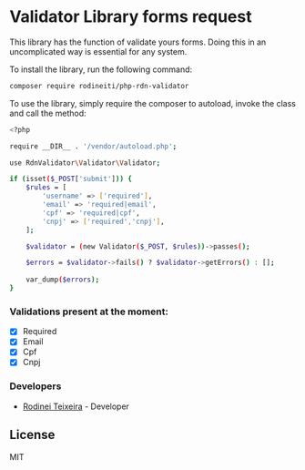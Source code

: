 # Validator Library forms request

This library has the function of validate yours forms. Doing this in an uncomplicated way is essential for any system.

To install the library, run the following command:

```sh
composer require rodineiti/php-rdn-validator
```


To use the library, simply require the composer to autoload, invoke the class and call the method:

```sh
<?php

require __DIR__ . '/vendor/autoload.php';

use RdnValidator\Validator\Validator;

if (isset($_POST['submit'])) {
	$rules = [
		'username' => ['required'],
		'email' => 'required|email',
        'cpf' => 'required|cpf',
        'cnpj' => ['required','cnpj'],
	];

	$validator = (new Validator($_POST, $rules))->passes();

	$errors = $validator->fails() ? $validator->getErrors() : [];
	
	var_dump($errors);
}
```

### Validations present at the moment:
- [x] Required
- [x] Email
- [x] Cpf
- [x] Cnpj

### Developers
* [Rodinei Teixeira] - Developer

License
----

MIT

[//]:#
[Rodinei Teixeira]: <mailto:rodinei.developer@hotmail.com>